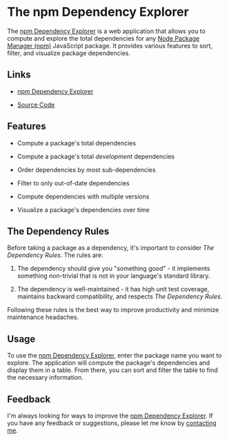 # The npm Dependency Explorer

The [npm Dependency Explorer] is a web application that allows you to compute and explore the total
dependencies for any [Node Package Manager (npm)][npm] JavaScript package. It provides various
features to sort, filter, and visualize package dependencies.


## Links

- [npm Dependency Explorer]

- [Source Code][source]


## Features

- Compute a package's total dependencies

- Compute a package's total *development* dependencies

- Order dependencies by most sub-dependencies

- Filter to only out-of-date dependencies

- Compute dependencies with multiple versions

- Visualize a package's dependencies over time


## The Dependency Rules

Before taking a package as a dependency, it's important to consider *The Dependency Rules*. The
rules are:

1. The dependency should give you "something good" - it implements something non-trivial that is not
   in your language's standard library.

2. The dependency is well-maintained - it has high unit test coverage, maintains
   backward compatibility, and respects *The Dependency Rules*.

Following these rules is the best way to improve productivity and minimize maintenance headaches.


## Usage

To use the [npm Dependency Explorer], enter the package name you want to explore. The application
will compute the package's dependencies and display them in a table. From there, you can sort and
filter the table to find the necessary information.


## Feedback

I'm always looking for ways to improve the [npm Dependency Explorer]. If you have any feedback or
suggestions, please let me know by [contacting me][issues].


[npm Dependency Explorer]: https://craigahobbs.github.io/npm-dependency-explorer/
[source]: https://github.com/craigahobbs/npm-dependency-explorer
[issues]: https://github.com/craigahobbs/npm-dependency-explorer/issues
[npm]: https://www.npmjs.com/
